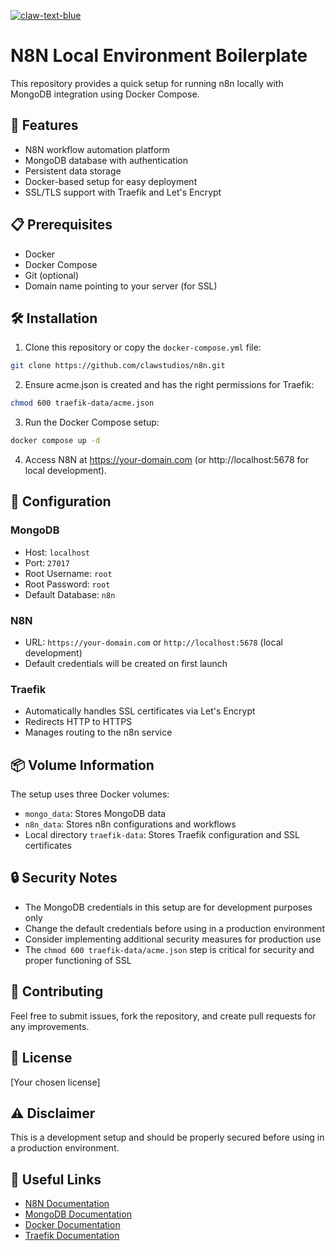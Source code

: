[![claw-text-blue](https://github.com/user-attachments/assets/7add156a-1678-46ca-a0ad-8c11e799f90d)](https://www.clawstudios.com/)

# N8N Local Environment Boilerplate

This repository provides a quick setup for running n8n locally with MongoDB integration using Docker Compose.

## 🚀 Features

- N8N workflow automation platform
- MongoDB database with authentication
- Persistent data storage
- Docker-based setup for easy deployment
- SSL/TLS support with Traefik and Let's Encrypt

## 📋 Prerequisites

- Docker
- Docker Compose
- Git (optional)
- Domain name pointing to your server (for SSL)

## 🛠️ Installation

1. Clone this repository or copy the `docker-compose.yml` file:

```bash
git clone https://github.com/clawstudios/n8n.git
```

2. Ensure acme.json is created and has the right permissions for Traefik:

```bash
chmod 600 traefik-data/acme.json
```

3. Run the Docker Compose setup:

```bash
docker compose up -d
```

4. Access N8N at https://your-domain.com (or http://localhost:5678 for local development).

## 🔧 Configuration

### MongoDB
- Host: `localhost`
- Port: `27017`
- Root Username: `root`
- Root Password: `root`
- Default Database: `n8n`

### N8N
- URL: `https://your-domain.com` or `http://localhost:5678` (local development)
- Default credentials will be created on first launch

### Traefik
- Automatically handles SSL certificates via Let's Encrypt
- Redirects HTTP to HTTPS
- Manages routing to the n8n service

## 📦 Volume Information

The setup uses three Docker volumes:
- `mongo_data`: Stores MongoDB data
- `n8n_data`: Stores n8n configurations and workflows
- Local directory `traefik-data`: Stores Traefik configuration and SSL certificates

## 🔒 Security Notes

- The MongoDB credentials in this setup are for development purposes only
- Change the default credentials before using in a production environment
- Consider implementing additional security measures for production use
- The `chmod 600 traefik-data/acme.json` step is critical for security and proper functioning of SSL

## 🤝 Contributing

Feel free to submit issues, fork the repository, and create pull requests for any improvements.

## 📝 License

[Your chosen license]

## ⚠️ Disclaimer

This is a development setup and should be properly secured before using in a production environment.

## 🔗 Useful Links

- [N8N Documentation](https://docs.n8n.io/)
- [MongoDB Documentation](https://docs.mongodb.com/)
- [Docker Documentation](https://docs.docker.com/)
- [Traefik Documentation](https://doc.traefik.io/traefik/)